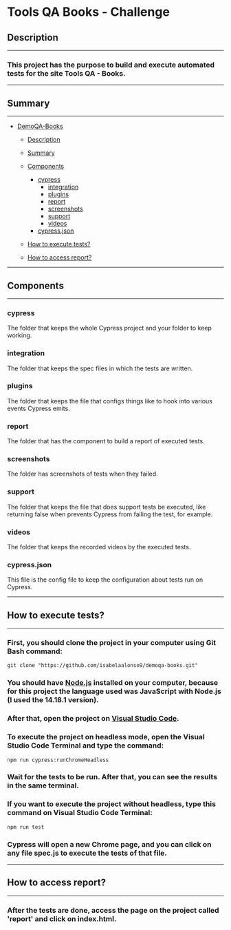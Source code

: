 # Tools QA Books - Challenge

## Description
---
### This project has the purpose to build and execute automated tests for the site Tools QA - Books.
---

## Summary
--- 
- [DemoQA-Books](#demoqa-books)
    - [Description](#Description)
    - [Summary](#Summary)
    - [Components](#Components)
        + [cypress](#cypress)
            + [integration](#integration)
            + [plugins](#plugins)
            + [report](#report)
            + [screenshots](#screenshots)
            + [support](#support)
            + [videos](#videos)
        + [cypress.json](#cypress.json)
        
    - [How to execute tests?](#How-to-execute-tests?)
    - [How to access report?](#How-to-access-report?)
    

--- 
## Components
---
### cypress
The folder that keeps the whole Cypress project and your folder to keep working.

### integration
The folder that keeps the spec files in which the tests are written. 

### plugins
The folder that keeps the file that configs things like to hook into various events Cypress emits.

### report
The folder that has the component to build a report of executed tests. 

### screenshots
The folder has screenshots of tests when they failed.

### support
The folder that keeps the file that does support tests be executed, like returning false when prevents Cypress from failing the test, for example.

### videos
The folder that keeps the recorded videos by the executed tests.

### cypress.json
This file is the config file to keep the configuration about tests run on Cypress.


--- 
## How to execute tests?
---
### First, you should clone the project in your computer using Git Bash command:
```
git clone "https://github.com/isabelaalonso9/demoqa-books.git"
```

### You should have [Node.js](https://nodejs.org/en/download/) installed on your computer, because for this project the language used was JavaScript with Node.js (I used the 14.18.1 version).

### After that, open the project on [Visual Studio Code](https://code.visualstudio.com/download).

### To execute the project on headless mode, open the Visual Studio Code Terminal and type the command:
```
npm run cypress:runChromeHeadless
```

### Wait for the tests to be run. After that, you can see the results in the same terminal.

### If you want to execute the project without headless, type this command on Visual Studio Code Terminal:
```
npm run test
```
### Cypress will open a new Chrome page, and you can click on any file spec.js to execute the tests of that file. 
--- 
## How to access report? 
---
### After the tests are done, access the page on the project called 'report' and click on index.html.
